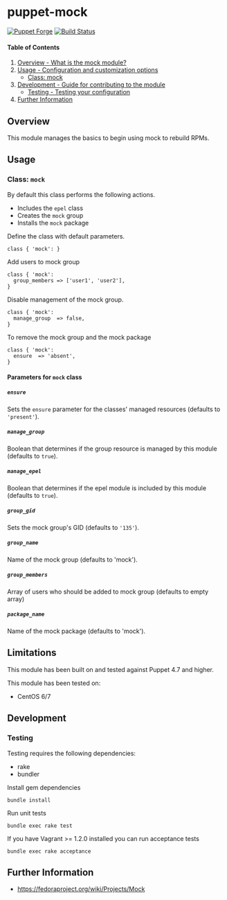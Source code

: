 # puppet-mock

[![Puppet Forge](http://img.shields.io/puppetforge/v/treydock/mock.svg)](https://forge.puppetlabs.com/treydock/mock)
[![Build Status](https://travis-ci.org/treydock/puppet-mock.png)](https://travis-ci.org/treydock/puppet-mock)

#### Table of Contents

1. [Overview - What is the mock module?](#overview)
2. [Usage - Configuration and customization options](#usage)
    * [Class: mock](#class-mock)
3. [Development - Guide for contributing to the module](#development)
    * [Testing - Testing your configuration](#testing)
4. [Further Information](#further-information)

## Overview

This module manages the basics to begin using mock to rebuild RPMs.

## Usage

### Class: `mock`

By default this class performs the following actions.

* Includes the `epel` class
* Creates the `mock` group
* Installs the `mock` package

Define the class with default parameters.

    class { 'mock': }

Add users to mock group

    class { 'mock':
      group_members => ['user1', 'user2'],
    }

Disable management of the mock group.


    class { 'mock':
      manage_group  => false,
    }

To remove the mock group and the mock package

    class { 'mock':
      ensure  => 'absent',
    }

#### Parameters for `mock` class

##### `ensure`

Sets the `ensure` parameter for the classes' managed resources (defaults to `'present'`).

##### `manage_group`

Boolean that determines if the group resource is managed by this module (defaults to `true`).

##### `manage_epel`

Boolean that determines if the epel module is included by this module (defaults to `true`).

##### `group_gid`

Sets the mock group's GID (defaults to `'135'`).

##### `group_name`

Name of the mock group (defaults to 'mock').

##### `group_members`

Array of users who should be added to mock group (defaults to empty array)

##### `package_name`

Name of the mock package (defaults to 'mock').

## Limitations

This module has been built on and tested against Puppet 4.7 and higher.

This module has been tested on:

* CentOS 6/7

## Development

### Testing

Testing requires the following dependencies:

* rake
* bundler

Install gem dependencies

    bundle install

Run unit tests

    bundle exec rake test

If you have Vagrant >= 1.2.0 installed you can run acceptance tests

    bundle exec rake acceptance

## Further Information

* https://fedoraproject.org/wiki/Projects/Mock
